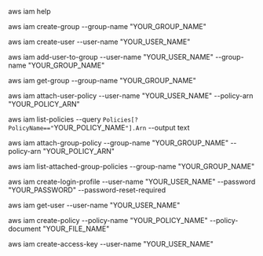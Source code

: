 aws iam help

aws iam create-group --group-name "YOUR_GROUP_NAME"

aws iam create-user --user-name "YOUR_USER_NAME"

aws iam add-user-to-group --user-name "YOUR_USER_NAME" --group-name "YOUR_GROUP_NAME"

aws iam get-group --group-name "YOUR_GROUP_NAME"

aws iam attach-user-policy --user-name "YOUR_USER_NAME" --policy-arn "YOUR_POLICY_ARN"

aws iam list-policies --query `Policies[?PolicyName=="`YOUR_POLICY_NAME`"].Arn` --output text

aws iam attach-group-policy --group-name "YOUR_GROUP_NAME" --policy-arn "YOUR_POLICY_ARN"

aws iam list-attached-group-policies --group-name "YOUR_GROUP_NAME"

aws iam create-login-profile --user-name "YOUR_USER_NAME" --password "YOUR_PASSWORD" --password-reset-required

aws iam get-user --user-name "YOUR_USER_NAME"

aws iam create-policy --policy-name "YOUR_POLICY_NAME" --policy-document "YOUR_FILE_NAME"

aws iam create-access-key --user-name "YOUR_USER_NAME"
